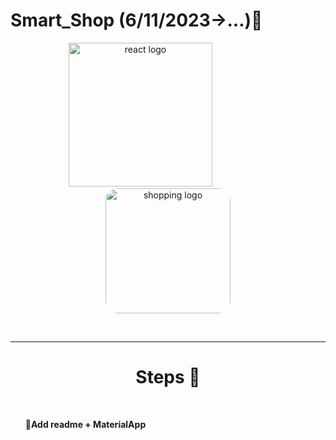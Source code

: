 # Smart_Shop (6/11/2023->...)🛒
<div align="center">
    <img src="https://user-images.githubusercontent.com/114832629/230302399-5d8f34e7-bfc5-4597-8fff-6293044f47bd.png" alt="react logo" width=230> 
    &emsp;&emsp;&emsp;&emsp;&emsp;&emsp;
    <img src="https://encrypted-tbn0.gstatic.com/images?q=tbn:ANd9GcRDmsbgpX6kOOBJWhsmdyEnHAKbW6Ne4OL7R8I6tPSlhmgqRjMiWSzrj0z8KnDaCm1biHk&usqp=CAU" alt="shopping logo" width="200px" height="auto" style="border-radius:10%"> 
</div>

<br><hr>
<center><h1>Steps 🐾</h1></center>
<br>

<ol>
    <b>🔗Add readme + MaterialApp
</ol>